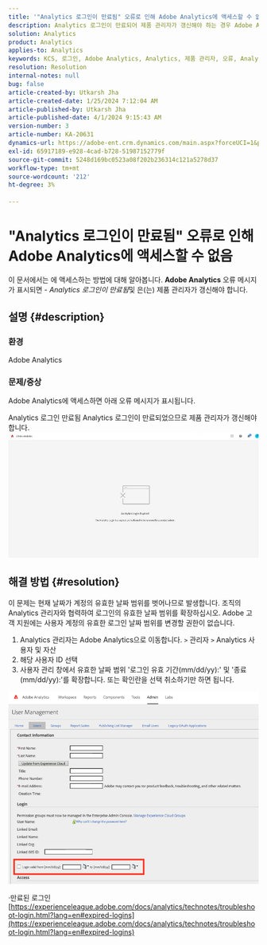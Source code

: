 ```yaml
---
title: '"Analytics 로그인이 만료됨" 오류로 인해 Adobe Analytics에 액세스할 수 없음'
description: Analytics 로그인이 만료되어 제품 관리자가 갱신해야 하는 경우 Adobe Analytics에 액세스하는 방법을 알아봅니다.
solution: Analytics
product: Analytics
applies-to: Analytics
keywords: KCS, 로그인, Adobe Analytics, Analytics, 제품 관리자, 오류, Analytics 로그인 만료됨
resolution: Resolution
internal-notes: null
bug: false
article-created-by: Utkarsh Jha
article-created-date: 1/25/2024 7:12:04 AM
article-published-by: Utkarsh Jha
article-published-date: 4/1/2024 9:15:43 AM
version-number: 3
article-number: KA-20631
dynamics-url: https://adobe-ent.crm.dynamics.com/main.aspx?forceUCI=1&pagetype=entityrecord&etn=knowledgearticle&id=42251a07-51bb-ee11-a569-6045bd006b3d
exl-id: 65917189-e928-4cad-b728-51987152779f
source-git-commit: 5248d169bc0523a08f202b236314c121a5278d37
workflow-type: tm+mt
source-wordcount: '212'
ht-degree: 3%

---
```


# &quot;Analytics 로그인이 만료됨&quot; 오류로 인해 Adobe Analytics에 액세스할 수 없음


이 문서에서는 에 액세스하는 방법에 대해 알아봅니다. <b>Adobe Analytics</b> 오류 메시지가 표시되면 - *Analytics 로그인이 만료됨*&#x200B;및 은(는) 제품 관리자가 갱신해야 합니다.

## 설명 {#description}


### <b>환경</b>

Adobe Analytics



### <b>문제/증상</b>

Adobe Analytics에 액세스하면 아래 오류 메시지가 표시됩니다.

Analytics 로그인 만료됨 Analytics 로그인이 만료되었으므로 제품 관리자가 갱신해야 합니다.
 <br>![](assets/___43251a07-51bb-ee11-a569-6045bd006b3d___.jpeg)

## 해결 방법 {#resolution}


이 문제는 현재 날짜가 계정의 유효한 날짜 범위를 벗어나므로 발생합니다. 조직의 Analytics 관리자와 협력하여 로그인의 유효한 날짜 범위를 확장하십시오. Adobe 고객 지원에는 사용자 계정의 유효한 로그인 날짜 범위를 변경할 권한이 없습니다.

1. Analytics 관리자는 Adobe Analytics으로 이동합니다. `>`  관리자 `>`  Analytics 사용자 및 자산
2. 해당 사용자 ID 선택
3. 사용자 관리 창에서 유효한 날짜 범위 &#39;로그인 유효 기간(mm/dd/yy):&#39; 및 &#39;종료(mm/dd/yy):&#39;를 확장합니다. 또는 확인란을 선택 취소하기만 하면 됩니다.


![](assets/6282c86d-563a-ed11-9db0-0022480869de.png)

·만료된 로그인
[https://experienceleague.adobe.com/docs/analytics/technotes/troubleshoot-login.html?lang=en#expired-logins](https://experienceleague.adobe.com/docs/analytics/technotes/troubleshoot-login.html?lang=en#expired-logins)
